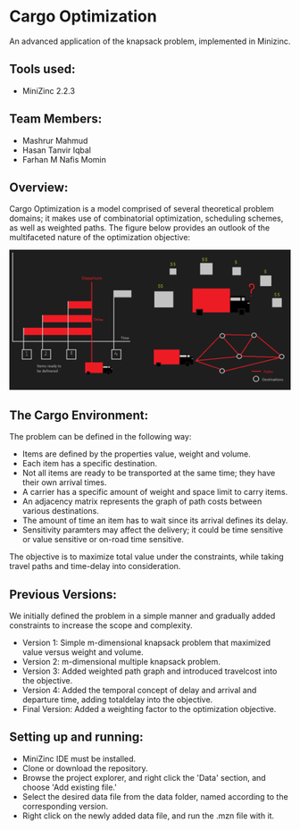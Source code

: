 # Cargo Optimization
An advanced application of the knapsack problem, implemented in Minizinc.

## Tools used:

* MiniZinc 2.2.3

## Team Members:
* Mashrur Mahmud
* Hasan Tanvir Iqbal
* Farhan M Nafis Momin

## Overview:
Cargo Optimization is a model comprised of several theoretical problem domains; it makes use of combinatorial optimization, scheduling schemes, as well as weighted paths. The figure below provides an outlook of the multifaceted nature of the optimization objective:

<img src="https://github.com/ID56/Cargo-Optimization-Minizinc/blob/master/Workflow.png">

## The Cargo Environment:
The problem can be defined in the following way:
* Items are defined by the properties value, weight and volume.
* Each item has a specific destination.
* Not all items are ready to be transported at the same time; they have their own arrival times.
* A carrier has a specific amount of weight and space limit to carry items.
* An adjacency matrix represents the graph of path costs between various destinations.
* The amount of time an item has to wait since its arrival defines its delay.
* Sensitivity paramters may affect the delivery; it could be time sensitive or value sensitive or on-road time sensitive.

The objective is to maximize total value under the constraints, while taking travel paths and time-delay into consideration.

## Previous Versions:
We initially defined the problem in a simple manner and gradually added constraints to increase the scope and complexity.

* Version 1: Simple m-dimensional knapsack problem that maximized value versus weight and volume.
* Version 2: m-dimensional multiple knapsack problem.
* Version 3: Added weighted path graph and introduced travelcost into the objective.
* Version 4: Added the temporal concept of delay and arrival and departure time, adding totaldelay into the objective.
* Final Version: Added a weighting factor to the optimization objective.

## Setting up and running:
* MiniZinc IDE must be installed.
* Clone or download the repository.
* Browse the project explorer, and right click the 'Data' section, and choose 'Add existing file.'
* Select the desired data file from the data folder, named according to the corresponding version.
* Right click on the newly added data file, and run the .mzn file with it.
